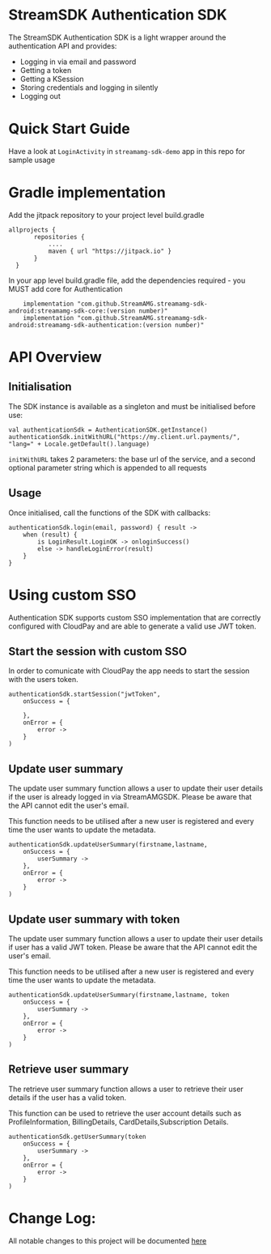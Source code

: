 StreamSDK Authentication SDK
============================

The StreamSDK Authentication SDK is a light wrapper around the authentication API and provides:

* Logging in via email and password
* Getting a token
* Getting a KSession
* Storing credentials and logging in silently
* Logging out

Quick Start Guide
======

Have a look at `LoginActivity` in `streamamg-sdk-demo` app in this repo for sample usage

Gradle implementation
=====

Add the jitpack repository to your project level build.gradle

```
allprojects {
       repositories {
           ....
           maven { url "https://jitpack.io" }
       }
  }
```

In your app level build.gradle file, add the dependencies required - you MUST add core for Authentication

```  
    implementation "com.github.StreamAMG.streamamg-sdk-android:streamamg-sdk-core:(version number)"
    implementation "com.github.StreamAMG.streamamg-sdk-android:streamamg-sdk-authentication:(version number)"
```  

API Overview
============

## Initialisation

The SDK instance is available as a singleton and must be initialised before use:

```
val authenticationSdk = AuthenticationSDK.getInstance()
authenticationSdk.initWithURL("https://my.client.url.payments/", "lang=" + Locale.getDefault().language)
```

`initWithURL` takes 2 parameters: the base url of the service, and a second optional parameter string which is appended to all requests

## Usage

Once initialised, call the functions of the SDK with callbacks:
```
authenticationSdk.login(email, password) { result ->
    when (result) {
        is LoginResult.LoginOK -> onloginSuccess()
        else -> handleLoginError(result)
    }
}
```

Using custom SSO
=======================
Authentication SDK supports custom SSO implementation that are correctly configured with CloudPay and are able to generate a valid use JWT token.

## Start the session with custom SSO

In order to comunicate with CloudPay the app needs to start the session with the users token.

```
authenticationSdk.startSession("jwtToken",
    onSuccess = {

    },
    onError = {
        error ->
    }
)
```
## Update user summary
The update user summary function allows a user to update their user details if the user is already logged in via StreamAMGSDK. Please be aware that the API cannot edit the user's email.

This function needs to be utilised after a new user is registered and every time the user wants to update the metadata.

```
authenticationSdk.updateUserSummary(firstname,lastname,
    onSuccess = {
        userSummary ->
    },
    onError = {
        error ->
    }
)
```

## Update user summary with token
The update user summary function allows a user to update their user details if user has a valid JWT token. Please be aware that the API cannot edit the user's email.

This function needs to be utilised after a new user is registered and every time the user wants to update the metadata.

```
authenticationSdk.updateUserSummary(firstname,lastname, token
    onSuccess = {
        userSummary ->
    },
    onError = {
        error ->
    }
)
```
## Retrieve user summary
The retrieve user summary function allows a user to retrieve their user details if the user has a valid token.

This function can be used to retrieve the user account details such as ProfileInformation, BillingDetails, CardDetails,Subscription Details.

```
authenticationSdk.getUserSummary(token
    onSuccess = {
        userSummary ->
    },
    onError = {
        error ->
    }
)
```
Change Log:
===========

All notable changes to this project will be documented [here](Changelog.md)